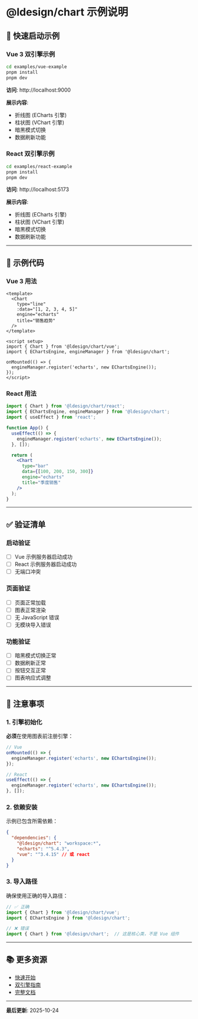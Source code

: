 # @ldesign/chart 示例说明

## 🚀 快速启动示例

### Vue 3 双引擎示例

```bash
cd examples/vue-example
pnpm install
pnpm dev
```

**访问**: http://localhost:9000

**展示内容**:
- 折线图 (ECharts 引擎)
- 柱状图 (VChart 引擎)
- 暗黑模式切换
- 数据刷新功能

### React 双引擎示例

```bash
cd examples/react-example
pnpm install
pnpm dev
```

**访问**: http://localhost:5173

**展示内容**:
- 折线图 (ECharts 引擎)
- 柱状图 (VChart 引擎)
- 暗黑模式切换
- 数据刷新功能

---

## 📝 示例代码

### Vue 3 用法

```vue
<template>
  <Chart 
    type="line" 
    :data="[1, 2, 3, 4, 5]"
    engine="echarts"
    title="销售趋势"
  />
</template>

<script setup>
import { Chart } from '@ldesign/chart/vue';
import { EChartsEngine, engineManager } from '@ldesign/chart';

onMounted(() => {
  engineManager.register('echarts', new EChartsEngine());
});
</script>
```

### React 用法

```jsx
import { Chart } from '@ldesign/chart/react';
import { EChartsEngine, engineManager } from '@ldesign/chart';
import { useEffect } from 'react';

function App() {
  useEffect(() => {
    engineManager.register('echarts', new EChartsEngine());
  }, []);

  return (
    <Chart 
      type="bar" 
      data={[100, 200, 150, 300]}
      engine="echarts"
      title="季度销售"
    />
  );
}
```

---

## ✅ 验证清单

### 启动验证
- [ ] Vue 示例服务器启动成功
- [ ] React 示例服务器启动成功
- [ ] 无端口冲突

### 页面验证
- [ ] 页面正常加载
- [ ] 图表正常渲染
- [ ] 无 JavaScript 错误
- [ ] 无模块导入错误

### 功能验证
- [ ] 暗黑模式切换正常
- [ ] 数据刷新正常
- [ ] 按钮交互正常
- [ ] 图表响应式调整

---

## 🎯 注意事项

### 1. 引擎初始化

**必须**在使用图表前注册引擎：

```typescript
// Vue
onMounted(() => {
  engineManager.register('echarts', new EChartsEngine());
});

// React
useEffect(() => {
  engineManager.register('echarts', new EChartsEngine());
}, []);
```

### 2. 依赖安装

示例已包含所需依赖：

```json
{
  "dependencies": {
    "@ldesign/chart": "workspace:*",
    "echarts": "^5.4.3",
    "vue": "^3.4.15" // 或 react
  }
}
```

### 3. 导入路径

确保使用正确的导入路径：

```typescript
// ✅ 正确
import { Chart } from '@ldesign/chart/vue';
import { EChartsEngine } from '@ldesign/chart';

// ❌ 错误
import { Chart } from '@ldesign/chart';  // 这是核心类，不是 Vue 组件
```

---

## 📚 更多资源

- [快速开始](../GETTING_STARTED.md)
- [双引擎指南](../docs/dual-engine-guide.md)
- [完整文档](../docs/)

---

**最后更新**: 2025-10-24

